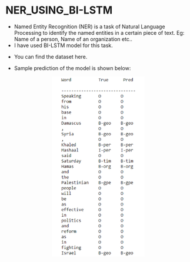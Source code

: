 # NER_USING_BI-LSTM
- Named Entity Recognition (NER) is a task of Natural Language Processing to identify the named entities in a certain piece of text. 
Eg: Name of a person, Name of an organization etc..
- I have used BI-LSTM model for this task.
- <p> You can find the dataset <a herf="https://github.com/NAVANEETHELITE/NER_USING_BI-LSTM/blob/master/DATA/new_ner.csv">here.</a></p>
- Sample prediction of the model is shown below:
<center>
<img src = "https://github.com/NAVANEETHELITE/NER_USING_BI-LSTM/blob/master/PRED_IMG/PREDICTED_ENTITIES.png" width="50%" title="Sample Prediction" alt="Sample Prediction">
</center>
